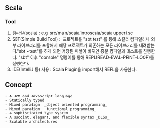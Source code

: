 ## Scala 

### Tool 
 1. 컴파일(scala) : e.g. src/main/scala/introscala/scala upper1.sc
 2. SBT(Simple Build Tool) :  프로젝트를 "sbt test" 를 통해 스칼라 컴파일러나 외부 라이브러리를 포함해서 해당 프로젝트가 의존하는 모든 라이브러리를 내려받는다."sbt ~test"를 하게 되면 저장된 파일이 바뀌면 증분 컴파일과 테스트를 진행한다. "sbt" 이후 "console" 명령어를 통해 REPL(READ-EVAL-PRINT-LOOP)를 실행한다.
 3. IDE(IntelliJ 등) 사용 : Scala Plugin을 import해서 REPL을 사용한다.
     

##  Concept
    - A JVM and JavaScript language
    - Statically typed
    - Mixed paradigm  _object oriented programming_
    - Mixed paradigm  _functional programming_
    - A sophisticated type system
    - A succint, elegant, and flexible syntax _DLSs_
    - Scalable architectures
